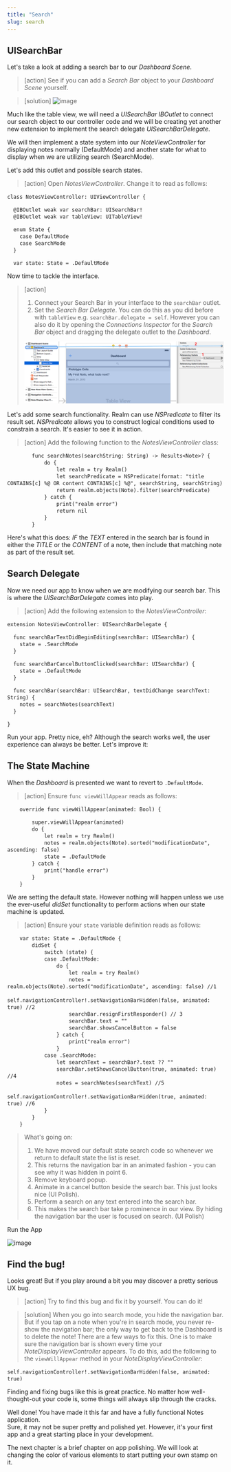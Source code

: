 ```yaml
---
title: "Search"
slug: search
---
```


## UISearchBar

Let's take a look at adding a search bar to our *Dashboard Scene*.

> [action]
> See if you can add a *Search Bar* object to your *Dashboard Scene* yourself.

<!-- don't combine these two blocks -->

> [solution]
> ![image](add_search_bar.png)

Much like the table view, we will need a *UISearchBar* *IBOutlet* to connect our search object to our controller code and we will be creating yet another new extension to implement the search delegate *UISearchBarDelegate*.

We will then implement a state system into our *NoteViewController* for displaying notes normally (DefaultMode) and another state for what to display when we are utilizing search (SearchMode).

Let's add this outlet and possible search states.

> [action]
> Open *NotesViewController*. Change it to read as follows:
>
	class NotesViewController: UIViewController {
>
      @IBOutlet weak var searchBar: UISearchBar!
      @IBOutlet weak var tableView: UITableView!
>
      enum State {
        case DefaultMode
        case SearchMode
      }
>
      var state: State = .DefaultMode
>

Now time to tackle the interface.

> [action]
>
> 1. Connect your Search Bar in your interface to the `searchBar` outlet.
> 2. Set the *Search Bar Delegate*. You can do this as you did before with `tableView` e.g. `searchBar.delegate = self`. However
> you can also do it by opening the *Connections Inspector* for the *Search Bar* object and dragging the delegate outlet to the *Dashboard*.
>
> ![image](search_delegate_connect.png)
>

Let's add some search functionality. Realm can use *NSPredicate* to filter its result set. *NSPredicate* allows you to construct logical conditions used to constrain a search.  It's easier to see it in action.

> [action]
> Add the following function to the *NotesViewController* class:
>
			func searchNotes(searchString: String) -> Results<Note>? {
				do {
					let realm = try Realm()
					let searchPredicate = NSPredicate(format: "title CONTAINS[c] %@ OR content CONTAINS[c] %@", searchString, searchString)
					return realm.objects(Note).filter(searchPredicate)
				} catch {
					print("realm error")
					return nil
				}
			}
>

Here's what this does:
*IF* the *TEXT* entered in the search bar is found in either the *TITLE* or the *CONTENT* of a note, then include that matching note as part of the result set.

## Search Delegate
Now we need our app to know when we are modifying our search bar. This is where the *UISearchBarDelegate* comes into play.

> [action]
> Add the following extension to the *NotesViewController*:
>
    extension NotesViewController: UISearchBarDelegate {
>
      func searchBarTextDidBeginEditing(searchBar: UISearchBar) {
        state = .SearchMode
      }
>
      func searchBarCancelButtonClicked(searchBar: UISearchBar) {
        state = .DefaultMode
      }
>
      func searchBar(searchBar: UISearchBar, textDidChange searchText: String) {
        notes = searchNotes(searchText)
      }
>
    }
>

Run your app. Pretty nice, eh? Although the search works well, the user experience can always be better.  Let's improve it:

## The State Machine

When the *Dashboard* is presented we want to revert to `.DefaultMode`.

> [action]
> Ensure `func viewWillAppear` reads as follows:
>
		override func viewWillAppear(animated: Bool) {
>
			super.viewWillAppear(animated)
			do {
				let realm = try Realm()
				notes = realm.objects(Note).sorted("modificationDate", ascending: false)
				state = .DefaultMode
			} catch {
				print("handle error")
			}
		}

We are setting the default state. However nothing will happen unless we use the ever-useful *didSet* functionality to perform actions when our state machine is updated.

> [action]
> Ensure your `state` variable definition reads as follows:
>
		var state: State = .DefaultMode {
			didSet {
				switch (state) {
				case .DefaultMode:
					do {
						let realm = try Realm()
						notes = realm.objects(Note).sorted("modificationDate", ascending: false) //1
						self.navigationController!.setNavigationBarHidden(false, animated: true) //2
						searchBar.resignFirstResponder() // 3
						searchBar.text = ""
						searchBar.showsCancelButton = false
					} catch {
						print("realm error")
					}
				case .SearchMode:
					let searchText = searchBar?.text ?? ""
					searchBar.setShowsCancelButton(true, animated: true) //4
					notes = searchNotes(searchText) //5
					self.navigationController!.setNavigationBarHidden(true, animated: true) //6
				}
			}
		}
>
> What's going on:
>
> 1. We have moved our default state search code so whenever we return to default state the list is reset.
> 2. This returns the navigation bar in an animated fashion - you can see why it was hidden in point 6.
> 3. Remove keyboard popup.
> 4. Animate in a cancel button beside the search bar. This just looks nice (UI Polish).
> 5. Perform a search on any text entered into the search bar.
> 6. This makes the search bar take p rominence in our view. By hiding the navigation bar the user is focused on search. (UI Polish)
>

Run the App

![image](simulator_search.png)

## Find the bug!

Looks great! But if you play around a bit you may discover a pretty serious UX bug.

> [action]
> Try to find this bug and fix it by yourself. You can do it!

<!-- don't combine these two blocks -->

> [solution]
> When you go into search mode, you hide the navigation bar. But if you tap on a note when you're in search mode, you never re-show the navigation bar; the only way to get back to the Dashboard is to delete the note!
> There are a few ways to fix this. One is to make sure the navigation bar is shown every time your *NoteDisplayViewController* appears. To do this, add the following to the `viewWillAppear` method in your *NoteDisplayViewController*:
>
    self.navigationController!.setNavigationBarHidden(false, animated: true)
>

Finding and fixing bugs like this is great practice. No matter how well-thought-out your code is, some things will always slip through the cracks.

Well done! You have made it this far and have a fully functional Notes application.  
Sure, it may not be super pretty and polished yet. However, it's your first app and a great starting place in your development.

The next chapter is a brief chapter on app polishing. We will look at changing the color of various elements to start putting your own stamp on it.
